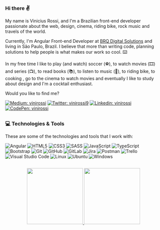 ### Hi there ✌

My name is Vinicius Rossi, and I'm a Brazilian front-end developer passionate about the web, design, cinema, riding bike, rock music and travels of the world.

Currently, I'm Angular Front-end Developer at [BRQ Digital Solutions](https://www.brq.com/) and living in São Paulo, Brazil. I believe that more than writing code, planning solutions to help people is what makes our work so cool. ⌨️

In my free time I like to play (and watch) soccer (⚽️), to watch movies (🎞️) and series (📺), to read books (📚), to listen to music (🎵), to riding bike, to cooking , go to the cinema to watch movies and eventually I like to study about design and I'm a cocktail enthusiast.

Would you like to find me?

[![Medium: vinirossi](https://img.shields.io/badge/Medium-008000?style=for-the-badge&logo=medium&logoColor=whitek)](https://medium.com/@vinirossi)
[![Twitter: vinirossi9](https://img.shields.io/badge/@vinirossi-%231DA1F2.svg?style=for-the-badge&logo=Twitter&logoColor=white&link=https://twitter.com/vinirossi9)](https://twitter.com/vinirossi9)
[![Linkedin: vinirossi](https://img.shields.io/badge/linkedin-%230077B5.svg?style=for-the-badge&logo=linkedin&logoColor=white&link=https://www.linkedin.com/in/vinirossi/)](https://www.linkedin.com/in/vinirossi/)
[![CodePen: vinirossi](https://img.shields.io/badge/Codepen-000000?style=for-the-badge&logo=codepen&logoColor=white&link=https://codepen.io/vinirossi/)](https://codepen.io/vinirossi/)

##

### 💻 Technologies & Tools

These are some of the technologies and tools that I work with:

![Angular](https://img.shields.io/badge/angular-%23DD0031.svg?style=for-the-badge&logo=angular&logoColor=white)
![HTML5](https://img.shields.io/badge/html5-%23E34F26.svg?style=for-the-badge&logo=html5&logoColor=white)
![CSS3](https://img.shields.io/badge/css3-%231572B6.svg?style=for-the-badge&logo=css3&logoColor=white)
![SASS](https://img.shields.io/badge/SASS-hotpink.svg?style=for-the-badge&logo=SASS&logoColor=white)
![JavaScript](https://img.shields.io/badge/javascript-%23323330.svg?style=for-the-badge&logo=javascript&logoColor=%23F7DF1E)
![TypeScript](https://img.shields.io/badge/typescript-%23007ACC.svg?style=for-the-badge&logo=typescript&logoColor=white)
![Bootstrap](https://img.shields.io/badge/bootstrap-%23563D7C.svg?style=for-the-badge&logo=bootstrap&logoColor=white)
![Git](https://img.shields.io/badge/git-%23F05033.svg?style=for-the-badge&logo=git&logoColor=white)
![GitHub](https://img.shields.io/badge/github-%23121011.svg?style=for-the-badge&logo=github&logoColor=white)
![GitLab](https://img.shields.io/badge/gitlab-%23181717.svg?style=for-the-badge&logo=gitlab&logoColor=white)
![Jira](https://img.shields.io/badge/jira-%230A0FFF.svg?style=for-the-badge&logo=jira&logoColor=white)
![Postman](https://img.shields.io/badge/Postman-FF6C37?style=for-the-badge&logo=postman&logoColor=white)
![Trello](https://img.shields.io/badge/Trello-%23026AA7.svg?style=for-the-badge&logo=Trello&logoColor=white)
![Visual Studio Code](https://img.shields.io/badge/Visual%20Studio%20Code-0078d7.svg?style=for-the-badge&logo=visual-studio-code&logoColor=white)
![Linux](https://img.shields.io/badge/Linux-FCC624?style=for-the-badge&logo=linux&logoColor=black)
![Ubuntu](https://img.shields.io/badge/Ubuntu-E95420?style=for-the-badge&logo=ubuntu&logoColor=white)
![Windows](https://img.shields.io/badge/Windows-0078D6?style=for-the-badge&logo=windows&logoColor=white)

##

<div align="center">
  <a href="https://github.com/vinirossi">
  <img height="180em" src="https://github-readme-stats.vercel.app/api?username=vinirossi&show_icons=true&theme=tokyonight&include_all_commits=true&count_private=true"/>
  <img height="180em" src="https://github-readme-stats.vercel.app/api/top-langs/?username=vinirossi&layout=compact&langs_count=7&theme=tokyonight"/>
</div>
